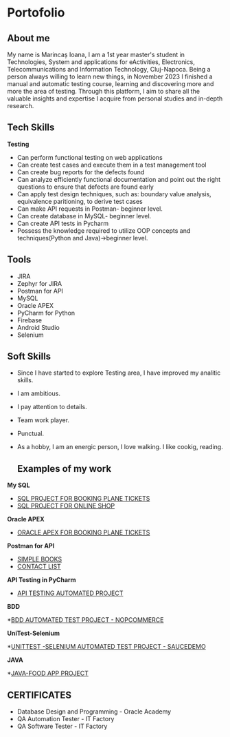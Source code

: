 # Portofolio

## About me
My name is Marincaș Ioana, I am a 1st year master's student in Technologies, System and applications for eActivities, Electronics, Telecommunications and Information Technology, Cluj-Napoca. Being a person always willing to learn new things, in November 2023 I finished a manual and automatic testing course, learning and discovering more and more the area of testing. Through this platform, I aim to share all the valuable insights and expertise I acquire from personal studies and in-depth research.

## Tech Skills
**Testing**
* Can perform functional testing on web applications
* Can create test cases and execute them in a test management tool
* Can create bug reports for the defects found
* Can analyze efficiently functional documentation and point out the right questions to ensure that defects are found early
* Can apply test design techniques, such as: boundary value analysis, equivalence paritioning, to derive test cases
* Can make API requests in Postman- beginner level.
* Can create database in MySQL- beginner level.
* Can create API tests in Pycharm
* Possess the knowledge required to utilize OOP concepts and techniques(Python and Java)->beginner level.

## Tools
* JIRA
* Zephyr for JIRA
* Postman for API
* MySQL
* Oracle APEX
* PyCharm for Python
* Firebase
* Android Studio
* Selenium

## Soft Skills
* Since I have started to explore Testing area, I have improved my analitic skills.
* I am ambitious.
* I pay attention to details.
* Team work player.
* Punctual.
* As a hobby, I am an energic person, I love walking. I like cookig, reading.

  ## Examples of my work

**My SQL**

 * [SQL PROJECT FOR BOOKING PLANE TICKETS](https://github.com/IoanaFlore/Database_Project_For_-Bookin-plane-tickets-/blob/main/README.md)
 * [SQL PROJECT FOR ONLINE SHOP](https://github.com/IoanaFlore/SQL--project-for-online-shop)

**Oracle APEX**

 * [ORACLE APEX FOR BOOKING PLANE TICKETS](https://github.com/IoanaFlore/Oracle-APEX---Booking-plane-tickets)
  
**Postman for API**

 * [SIMPLE BOOKS](https://github.com/IoanaFlore/API-Testing-Project-Simple-Books)
 * [CONTACT LIST](https://github.com/IoanaFlore/API-Testing-Project--Contact-List)

**API Testing in PyCharm**

 * [API TESTING AUTOMATED PROJECT](https://github.com/IoanaFlore/SimpleBooks_Api_Testing_Automation_Framework)

**BDD**

  *[BDD AUTOMATED TEST PROJECT - NOPCOMMERCE](https://github.com/IoanaFlore/nopCommerce-BDD-Automation-Framework)

**UniTest-Selenium**

 *[UNITTEST -SELENIUM AUTOMATED TEST PROJECT - SAUCEDEMO](https://github.com/IoanaFlore/Saucedemo_Unittest_Selenium_Automation/blob/main/README.md)

**JAVA**

 *[JAVA-FOOD APP PROJECT](https://github.com/IoanaFlore/FoodAppJavaProject)


## CERTIFICATES
* Database Design and Programming - Oracle Academy
* QA Automation Tester - IT Factory
* QA Software Tester - IT Factory

